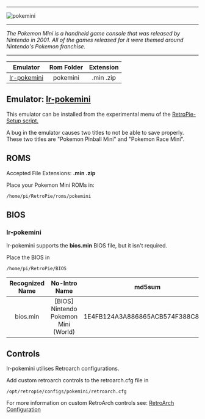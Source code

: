 ***
![pokemini](https://user-images.githubusercontent.com/22881403/45140090-634cc400-b177-11e8-8dae-1f9496366245.png)
***
_The Pokemon Mini is a handheld game console that was released by Nintendo in 2001.  All of the games released for it were themed around Nintendo's *Pokemon* franchise._
***

| Emulator | Rom Folder | Extension |
| :---: | :---: | :---: |
| [lr-pokemini](https://github.com/libretro/pokemini) | pokemini | .min .zip |

## Emulator: [lr-pokemini](https://github.com/libretro/pokemini)
This emulator can be installed from the experimental menu of the [RetroPie-Setup script.](https://github.com/RetroPie/RetroPie-Setup/wiki/Updating-RetroPie#using-the-retropie-setup-script)

A bug in the emulator causes two titles to not be able to save properly.  These two titles are "Pokemon Pinball Mini" and "Pokemon Race Mini".

## ROMS

Accepted File Extensions: **.min .zip** 

Place your Pokemon Mini ROMs in:
```
/home/pi/RetroPie/roms/pokemini
```
## BIOS

### lr-pokemini

lr-pokemini supports the **bios.min** BIOS file, but it isn't required.

Place the BIOS in
```
/home/pi/RetroPie/BIOS
```

| Recognized Name | No-Intro Name | md5sum | CRC32 |
| :--: | :--: | :--: | :--: |
| bios.min | [BIOS] Nintendo Pokemon Mini (World) | 1E4FB124A3A886865ACB574F388C803D | AED3C14D |

## Controls

lr-pokemini utilises Retroarch configurations.

Add custom retroarch controls to the retroarch.cfg file in
```shell
/opt/retropie/configs/pokemini/retroarch.cfg
```
For more information on custom RetroArch controls see: [RetroArch Configuration](RetroArch-Configuration)